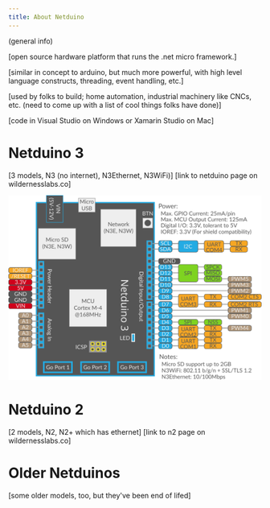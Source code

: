 ```yaml
---
title: About Netduino
---
```


(general info)

[open source hardware platform that runs the .net micro framework.]

[similar in concept to arduino, but much more powerful, with high level language constructs, threading, event handling, etc.]

[used by folks to build; home automation, industrial machinery like CNCs, etc. (need to come up with a list of cool things folks have done)]

[code in Visual Studio on Windows or Xamarin Studio on Mac]

# Netduino 3

[3 models, N3 (no internet), N3Ethernet, N3WiFi)]
[link to netduino page on wildernesslabs.co]

![N3 Pinout Diagram](Netduino3_Pinout.svg)

# Netduino 2

[2 models, N2, N2+ which has ethernet]
[link to n2 page on wildernesslabs.co]

# Older Netduinos

[some older models, too, but they've been end of lifed]